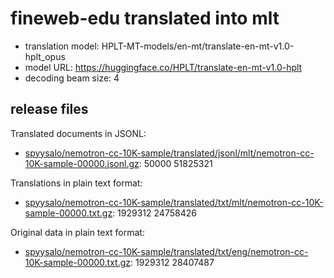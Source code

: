 # fineweb-edu translated into mlt

* translation model: HPLT-MT-models/en-mt/translate-en-mt-v1.0-hplt_opus
* model URL: https://huggingface.co/HPLT/translate-en-mt-v1.0-hplt
* decoding beam size: 4

## release files

Translated documents in JSONL:
* [spyysalo/nemotron-cc-10K-sample/translated/jsonl/mlt/nemotron-cc-10K-sample-00000.jsonl.gz](https://object.pouta.csc.fi/OELLM-synthetic/spyysalo/nemotron-cc-10K-sample/translated/jsonl/mlt/nemotron-cc-10K-sample-00000.jsonl.gz):   50000 51825321

Translations in plain text format:
* [spyysalo/nemotron-cc-10K-sample/translated/txt/mlt/nemotron-cc-10K-sample-00000.txt.gz](https://object.pouta.csc.fi/OELLM-synthetic/spyysalo/nemotron-cc-10K-sample/translated/txt/mlt/nemotron-cc-10K-sample-00000.txt.gz): 1929312 24758426

Original data in plain text format:
* [spyysalo/nemotron-cc-10K-sample/translated/txt/eng/nemotron-cc-10K-sample-00000.txt.gz](https://object.pouta.csc.fi/OELLM-synthetic/spyysalo/nemotron-cc-10K-sample/translated/txt/eng/nemotron-cc-10K-sample-00000.txt.gz): 1929312 28407487
